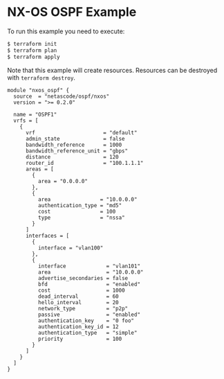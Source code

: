 <!-- BEGIN_TF_DOCS -->
# NX-OS OSPF Example

To run this example you need to execute:

```bash
$ terraform init
$ terraform plan
$ terraform apply
```

Note that this example will create resources. Resources can be destroyed with `terraform destroy`.

```hcl
module "nxos_ospf" {
  source  = "netascode/ospf/nxos"
  version = ">= 0.2.0"

  name = "OSPF1"
  vrfs = [
    {
      vrf                      = "default"
      admin_state              = false
      bandwidth_reference      = 1000
      bandwidth_reference_unit = "gbps"
      distance                 = 120
      router_id                = "100.1.1.1"
      areas = [
        {
          area = "0.0.0.0"
        },
        {
          area                = "10.0.0.0"
          authentication_type = "md5"
          cost                = 100
          type                = "nssa"
        }
      ]
      interfaces = [
        {
          interface = "vlan100"
        },
        {
          interface             = "vlan101"
          area                  = "10.0.0.0"
          advertise_secondaries = false
          bfd                   = "enabled"
          cost                  = 1000
          dead_interval         = 60
          hello_interval        = 20
          network_type          = "p2p"
          passive               = "enabled"
          authentication_key    = "0 foo"
          authentication_key_id = 12
          authentication_type   = "simple"
          priority              = 100
        }
      ]
    }
  ]
}
```
<!-- END_TF_DOCS -->